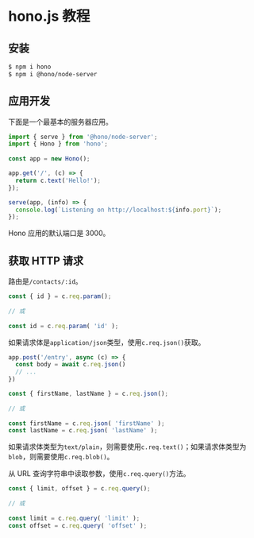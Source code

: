 # hono.js 教程

## 安装

```bash
$ npm i hono
$ npm i @hono/node-server
```

## 应用开发

下面是一个最基本的服务器应用。

```javascript
import { serve } from '@hono/node-server';
import { Hono } from 'hono';  
  
const app = new Hono();

app.get('/', (c) => {  
  return c.text('Hello!');  
});

serve(app, (info) => {  
  console.log(`Listening on http://localhost:${info.port}`);  
});
```

Hono 应用的默认端口是 3000。

## 获取 HTTP 请求

路由是`/contacts/:id`。

```javascript
const { id } = c.req.param();  
  
// 或  
  
const id = c.req.param( 'id' );
```

如果请求体是`application/json`类型，使用`c.req.json()`获取。

```javascript
app.post('/entry', async (c) => {
  const body = await c.req.json()
  // ...
})

const { firstName, lastName } = c.req.json();  
  
// 或  
  
const firstName = c.req.json( 'firstName' );  
const lastName = c.req.json( 'lastName' );
```

如果请求体类型为`text/plain`，则需要使用`c.req.text()`；如果请求体类型为`blob`，则需要使用`c.req.blob()`。

从 URL 查询字符串中读取参数，使用`c.req.query()`方法。

```javascript
const { limit, offset } = c.req.query();  
  
// 或  
  
const limit = c.req.query( 'limit' );  
const offset = c.req.query( 'offset' );
```